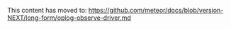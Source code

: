 This content has moved to: https://github.com/meteor/docs/blob/version-NEXT/long-form/oplog-observe-driver.md
